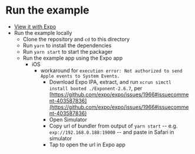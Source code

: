 # Run the example

- [View it with Expo](https://expo.io/@satya164/react-native-tab-view-demos)
- Run the example locally
  - Clone the repository and `cd` to this directory
  - Run `yarn` to install the dependencies
  - Run `yarn start` to start the packager
  - Run the example app using the Expo app
    - iOS
      - workaround for `execution error: Not authorized to send Apple events to System Events.`
        - Download Expo IPA, extract, and run `xcrun simctl install booted ./Exponent-2.6.7`, per [https://github.com/expo/expo/issues/1966#issuecomment-403587836](https://github.com/expo/expo/issues/1966#issuecomment-403587836)
        - Open Simulator
        - Copy url of bundler from output of `yarn start` -- e.g. `exp://192.168.0.188:19000` -- and paste in Safari in simulator
        - Tap to open the url in Expo app
